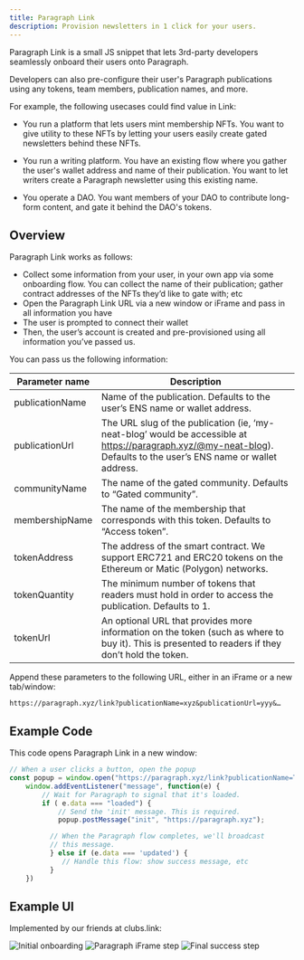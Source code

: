 ```yaml
---
title: Paragraph Link
description: Provision newsletters in 1 click for your users.
---
```


Paragraph Link is a small JS snippet that lets 3rd-party developers seamlessly onboard their users onto Paragraph.

Developers can also pre-configure their user's Paragraph publications using any tokens, team members, publication names, and more.

For example, the following usecases could find value in Link:
* You run a platform that lets users mint membership NFTs. You want to give utility to these NFTs by letting your users easily create gated newsletters behind these NFTs.

* You run a writing platform. You have an existing flow where you gather the user's wallet address and name of their publication. You want to let writers create a Paragraph newsletter using this existing name.

* You operate a DAO. You want members of your DAO to contribute long-form content, and gate it behind the DAO's tokens.

## Overview

Paragraph Link works as follows:

- Collect some information from your user, in your own app via some onboarding flow. You can collect the name of their publication; gather contract addresses of the NFTs they’d like to gate with; etc
- Open the Paragraph Link URL via a new window or iFrame and pass in all information you have
- The user is prompted to connect their wallet
- Then, the user’s account is created and pre-provisioned using all information you’ve passed us.

You can pass us the following information:

| Parameter name      | Description |
| ----------- | ----------- |
| publicationName      | Name of the publication. Defaults to the user’s ENS name or wallet address. |
| publicationUrl   | The URL slug of the publication (ie, ‘my-neat-blog’ would be accessible at https://paragraph.xyz/@my-neat-blog). Defaults to the user’s ENS name or wallet address.        |
| communityName   | The name of the gated community. Defaults to “Gated community”. |
| membershipName   | The name of the membership that corresponds with this token. Defaults to “Access token”.        |
| tokenAddress   | The address of the smart contract. We support ERC721 and ERC20 tokens on the Ethereum or Matic (Polygon) networks.        |
| tokenQuantity   | The minimum number of tokens that readers must hold in order to access the publication. Defaults to 1.        |
| tokenUrl   | An optional URL that provides more information on the token (such as where to buy it). This is presented to readers if they don’t hold the token.        |

Append these parameters to the following URL, either in an iFrame or a new tab/window:

`https://paragraph.xyz/link?publicationName=xyz&publicationUrl=yyy&…`

## Example Code

This code opens Paragraph Link in a new window:

```js
// When a user clicks a button, open the popup
const popup = window.open("https://paragraph.xyz/link?publicationName=The%20simplest%20HTML%20example&publicationUrl=this-simplest-html", "popup", "width=600,height=600");
    window.addEventListener("message", function(e) {
        // Wait for Paragraph to signal that it's loaded.
        if ( e.data === "loaded") {
            // Send the 'init' message. This is required.
            popup.postMessage("init", "https://paragraph.xyz");

          // When the Paragraph flow completes, we'll broadcast
          // this message.
          } else if (e.data === 'updated') {
             // Handle this flow: show success message, etc
          }
    })

```

## Example UI

Implemented by our friends at clubs.link:

![Initial onboarding](/img/link/first.png)
![Paragraph iFrame step](/img/link/second.png)
![Final success step](/img/link/third.png)
